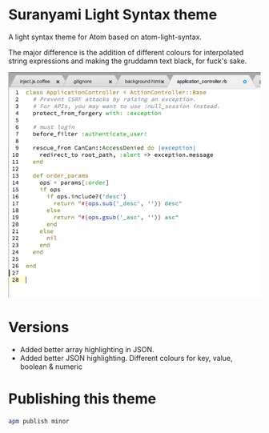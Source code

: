 # Suranyami Light Syntax theme

A light syntax theme for Atom based on atom-light-syntax.

The major difference is the addition of different colours for interpolated
string expressions and making the gruddamn text black, for fuck's sake.

![screen shot of Suranyami Light Syntax Theme](https://raw.githubusercontent.com/suranyami/suranyami-light-syntax/master/syntax-screen-shot.png)

Versions
========
* Added better array highlighting in JSON.
* Added better JSON highlighting. Different colours for key, value, boolean & numeric

Publishing this theme
=====================

```bash
apm publish minor
```
